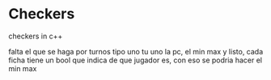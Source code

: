 # Checkers
checkers in c++

falta el que se haga por turnos tipo uno tu uno la pc, el min max y listo, cada ficha tiene un bool   que indica de que jugador es, con eso se podria hacer el min max

